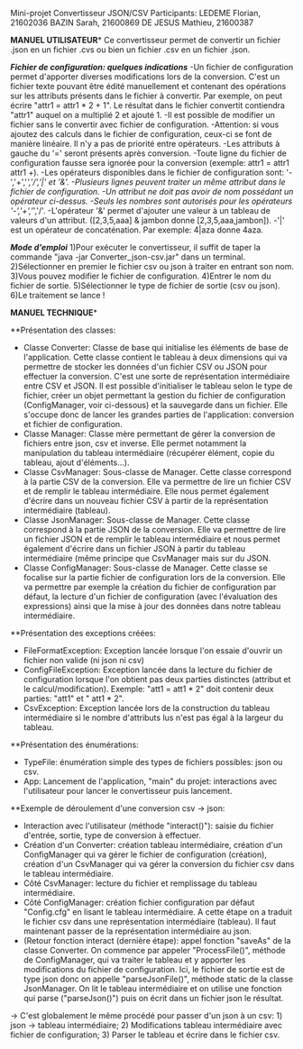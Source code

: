 Mini-projet Convertisseur JSON/CSV
Participants:
LEDEME Florian, 21602036
BAZIN Sarah, 21600869
DE JESUS Mathieu, 21600387

************MANUEL UTILISATEUR*************
Ce convertisseur permet de convertir un fichier .json en un fichier .cvs ou bien un fichier .csv en un fichier .json.

***Fichier de configuration: quelques indications***
-Un fichier de configuration permet d'apporter diverses modifications lors de la conversion. C'est un fichier texte pouvant être édité manuellement et
contenant des opérations sur les attributs présents dans le fichier à convertir. Par exemple, on peut écrire "attr1 = attr1 * 2 + 1". Le résultat dans le
fichier convertit contiendra "attr1" auquel on a multiplié 2 et ajouté 1.
-Il est possible de modifier un fichier sans le convertir avec fichier de configuration.
-Attention: si vous ajoutez des calculs dans le fichier de configuration, ceux-ci se font de manière linéaire. Il n'y a pas de priorité entre opérateurs.
-Les attributs à gauche du '=' seront présents après conversion.
-Toute ligne du fichier de configuration fausse sera ignorée pour la conversion (exemple: attr1 = attr1 attr1 +).
-Les opérateurs disponibles dans le fichier de configuration sont: '-','+','*','/','|' et '&'.
-Plusieurs lignes peuvent traiter un même attribut dans le fichier de configuration.
-Un attribut ne doit pas avoir de nom possédant un opérateur ci-dessus.
-Seuls les nombres sont autorisés pour les opérateurs '-','+','*','/'.
-L'opérateur '&' permet d'ajouter une valeur à un tableau de valeurs d'un attribut. ([2,3,5,aaa] & jambon donne [2,3,5,aaa,jambon]).
-'|' est un opérateur de concaténation. Par exemple: 4|aza donne 4aza.


***Mode d'emploi***
1)Pour exécuter le convertisseur, il suffit de taper la commande "java -jar Converter_json-csv.jar" dans un terminal.
2)Sélectionner en premier le fichier csv ou json à traiter en entrant son nom.
3)Vous pouvez modifier le fichier de configuration.
4)Entrer le nom du fichier de sortie.
5)Sélectionner le type de fichier de sortie (csv ou json).
6)Le traitement se lance !

************MANUEL TECHNIQUE*************

**Présentation des classes:
- Classe Converter: Classe de base qui initialise les éléments de base de l'application. Cette classe contient le tableau à deux dimensions qui va permettre de stocker les données d'un fichier CSV ou JSON pour effectuer
la conversion. C'est une sorte de représentation intermédiaire entre CSV et JSON. Il est possible d'initialiser le tableau selon le type de fichier, créer un objet permettant la gestion du fichier de configuration (ConfigManager, voir ci-dessous)
et la sauvegarde dans un fichier. Elle s'occupe donc de lancer les grandes parties de l'application: conversion et fichier de configuration.
- Classe Manager: Classe mère permettant de gérer la conversion de fichiers entre json, csv et inverse. Elle permet notamment la manipulation du tableau intermédiaire (récupérer élément, copie du tableau, ajout d'éléments...).
- Classe CsvManager: Sous-classe de Manager. Cette classe correspond à la partie CSV de la conversion. Elle va permettre de lire un fichier CSV et de remplir le tableau intermédiaire. Elle nous permet également d'écrire dans un nouveau fichier CSV à partir de la représentation intermédiaire
(tableau).
- Classe JsonManager: Sous-classe de Manager. Cette classe correspond à la partie JSON de la conversion. Elle va permettre de lire un fichier JSON et de remplir le tableau intermédiaire et nous permet également d'écrire dans un fichier JSON à partir du tableau intermédiaire (même principe que CsvManager mais
sur du JSON.
- Classe ConfigManager: Sous-classe de Manager. Cette classe se focalise sur la partie fichier de configuration lors de la conversion. Elle va permettre par exemple la création du fichier de configuration par défaut, la lecture d'un fichier de configuration (avec l'évaluation des expressions) ainsi que la mise à jour des données dans notre
tableau intermédiaire.

**Présentation des exceptions créées:
- FileFormatException: Exception lancée lorsque l'on essaie d'ouvrir un fichier non valide (ni json ni csv)
- ConfigFileException: Exception lancée dans la lecture du fichier de configuration lorsque l'on obtient pas deux parties distinctes (attribut et le calcul/modification). Exemple: "att1 = att1 * 2" doit contenir deux parties: "att1" et " att1 * 2".
- CsvException: Exception lancée lors de la construction du tableau intermédiaire si le nombre d'attributs lus n'est pas égal à la largeur du tableau. 

**Présentation des énumérations:
- TypeFile: énumération simple des types de fichiers possibles: json ou csv.
- App: Lancement de l'application, "main" du projet: interactions avec l'utilisateur pour lancer le convertisseur puis lancement.

**Exemple de déroulement d'une conversion csv -> json:
- Interaction avec l'utilisateur (méthode "interact()"): saisie du fichier d'entrée, sortie, type de conversion à effectuer.
- Création d'un Converter: création tableau intermédiaire, création d'un ConfigManager qui va gérer le fichier de configuration (création), création d'un CsvManager qui va gérer la conversion du fichier
csv dans le tableau intermédiaire.
- Côté CsvManager: lecture du fichier et remplissage du tableau intermédiaire.
- Côté ConfigManager: création fichier configuration par défaut "Config.cfg" en lisant le tableau intermédiaire.
A cette étape on a traduit le fichier csv dans une représentation intermédiaire (tableau). Il faut maintenant passer de la représentation intermédiaire au json.
- (Retour fonction interact (dernière étape): appel fonction "saveAs" de la classe Converter. On commence par appeler "ProcessFile()", méthode de ConfigManager, qui va traiter le tableau et
y apporter les modifications du fichier de configuration. Ici, le fichier de sortie est de type json donc on appelle "parseJsonFile()", méthode static de la classe JsonManager. 
On lit le tableau intermédiaire et on utilise une fonction qui parse ("parseJson()") puis on écrit dans un fichier json le résultat.

-> C'est globalement le même procédé pour passer d'un json à un csv: 1) json -> tableau intermédiaire; 2) Modifications tableau intermédiaire avec fichier de configuration; 3) Parser le tableau et écrire dans le fichier csv.
